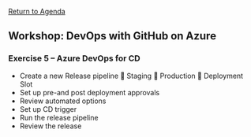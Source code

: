 
[Return to Agenda](README.md)
<br/>

## Workshop: DevOps with GitHub on Azure


### Exercise 5 – Azure DevOps for CD 
 - Create a new Release pipeline
	Staging
	Production
	Deployment Slot
 - Set up pre-and post deployment approvals
 - Review automated options
 - Set up CD trigger 
 - Run the release pipeline 
 - Review the release



